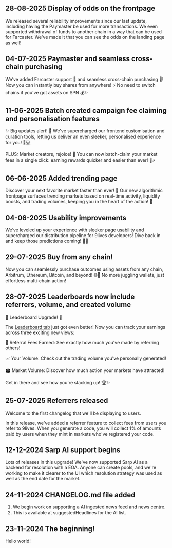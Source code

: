 ## 28-08-2025 Display of odds on the frontpage

We released several reliability improvements since our last update, including having the
Paymaster be used for more transactions. We even supported withdrawal of funds to another
chain in a way that can be used for Farcaster. We've made it that you can see the odds on
the landing page as well!

## 04-07-2025 Paymaster and seamless cross-chain purchasing

We’ve added Farcaster support 🎯 and seamless cross-chain purchasing 🌉!
Now you can instantly buy shares from anywhere! ⚡ No need to switch chains if you've got
assets on SPN 💰✨

## 11-06-2025 Batch created campaign fee claiming and personalisation features

✨ Big updates alert! 🚀 We've supercharged our frontend customisation and curation tools,
letting us deliver an even sleeker, personalised experience for you! 🎨💻

PLUS: Market creators, rejoice! 🙌 You can now batch-claim your market fees in a single
click: earning rewards quicker and easier than ever! 💸⚡️

## 06-06-2025 Added trending page

Discover your next favorite market faster than ever! 🚀 Our new algorithmic frontpage
surfaces trending markets based on real-time activity, liquidity boosts, and trading
volumes, keeping you in the heart of the action! 🌟

## 04-06-2025 Usability improvements

We’ve leveled up your experience with sleeker page usability and supercharged our
distribution pipeline for 9lives developers! Dive back in and keep those predictions
coming! 🚀✨

## 29-07-2025 Buy from any chain!

Now you can seamlessly purchase outcomes using assets from any chain, Arbitrum, Ethereum,
Bitcoin, and beyond! 🌐💸 No more juggling wallets, just effortless multi-chain action!

## 28-07-2025 Leaderboards now include referrers, volume, and created volume

🚀 Leaderboard Upgrade! 🎉

The [Leaderboard tab](https://9lives.so/leaderboard) just got even better! Now you can
track your earnings across three exciting new views:

💸 Referral Fees Earned: See exactly how much you've made by referring others!

📈 Your Volume: Check out the trading volume you've personally generated!

🏟️ Market Volume: Discover how much action your markets have attracted!

Get in there and see how you're stacking up! 🏆✨

## 25-07-2025 Referrers released

Welcome to the first changelog that we'll be displaying to users.

In this release, we've added a referrer feature to collect fees from users you refer to
9lives. When you generate a code, you will collect 1% of amounts paid by users when they
mint in markets who've registered your code.

## 12-12-2024 Sarp AI support begins

Lots of releases in this upgrade! We've now supported Sarp AI as a backend for resolution
with a EOA. Anyone can create pools, and we're working to make it clearer to the UI which
resolution strategy was used as well as the end date for the market.

## 24-11-2024 CHANGELOG.md file added

1. We begin work on supporting a AI ingested news feed and news centre.
2. This is available at suggestedHeadlines for the AI list.

## 23-11-2024 The beginning!

Hello world!
